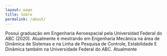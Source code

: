 ```yaml
---
layout: page
title: Sobre
permalink: /about/
---
```

Possui graduação em Engenharia Aeroespacial pela Universidad Federal do ABC (2020). Atualmente é mestrando em Engenharia Mecânica na área  de Dinâmica de Sistemas e na Linha de Pesquisa de Controle, Estabilidade E Dinâmica também na Universidade Federal do ABC. Atualmente

<!-- This is the base Jekyll theme. You can find out more info about customizing your Jekyll theme, as well as basic Jekyll usage documentation at [jekyllrb.com](https://jekyllrb.com/)
 -->
<!-- You can find the source code for Minima at GitHub:
[jekyll][jekyll-organization] /
[minima](https://github.com/jekyll/minima)

You can find the source code for Jekyll at GitHub:
[jekyll][jekyll-organization] /
[jekyll](https://github.com/jekyll/jekyll)


[jekyll-organization]: https://github.com/jekyll -->
